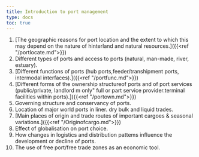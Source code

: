 ```yaml
---
title: Introduction to port management
type: docs
toc: true
---
```

1. [The geographic reasons for port location and the extent to which this may depend on the nature of hinterland and natural resources.]({{<ref "/portlocate.md">}})
2. Different types of ports and access to ports (natural, man-made, river, estuary).
3. [Different functions of ports (hub ports,feeder/transhipment ports, intermodal interfaces).]({{<ref "/portfunc.md">}})
4. [Different forms of the ownership structureof ports and of port services (public/private, landlord m only" full or part service provider.terminal facilities within ports).]({{<ref "/portown.md">}})
5. Governing structure and conservancy of ports.
6. Location of major world ports in liner. dry bulk and liquid trades.
7. [Main places of origin and trade routes of important cargoes & seasonal variations.]({{<ref "/Originofcargo.md">}})
8. Effect of globalisation on port choice. 
9. How changes in logistics and distribution pattems influence the development or decline of ports.
10. The use of free port/free trade zones as an economic tool.


